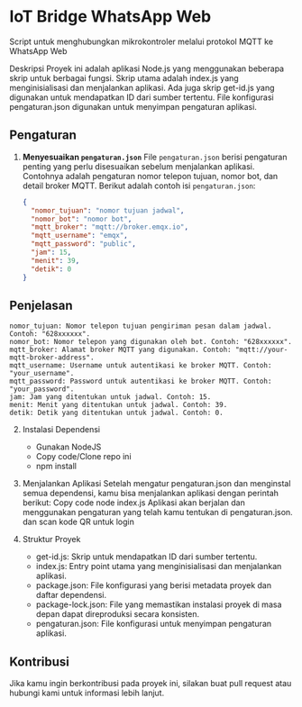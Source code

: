 # IoT Bridge WhatsApp Web

Script untuk menghubungkan mikrokontroler melalui protokol MQTT ke WhatsApp Web

Deskripsi
Proyek ini adalah aplikasi Node.js yang menggunakan beberapa skrip untuk berbagai fungsi. Skrip utama adalah index.js yang menginisialisasi dan menjalankan aplikasi. Ada juga skrip get-id.js yang digunakan untuk mendapatkan ID dari sumber tertentu. File konfigurasi pengaturan.json digunakan untuk menyimpan pengaturan aplikasi.

## Pengaturan

1. **Menyesuaikan `pengaturan.json`**
   File `pengaturan.json` berisi pengaturan penting yang perlu disesuaikan sebelum menjalankan aplikasi. Contohnya adalah pengaturan nomor telepon tujuan, nomor bot, dan detail broker MQTT. Berikut adalah contoh isi `pengaturan.json`:

   ```json
   {
     "nomor_tujuan": "nomor tujuan jadwal",
     "nomor_bot": "nomor bot",
     "mqtt_broker": "mqtt://broker.emqx.io",
     "mqtt_username": "emqx",
     "mqtt_password": "public",
     "jam": 15,
     "menit": 39,
     "detik": 0
   }
   ```

## Penjelasan

    nomor_tujuan: Nomor telepon tujuan pengiriman pesan dalam jadwal. Contoh: "628xxxxxx".
    nomor_bot: Nomor telepon yang digunakan oleh bot. Contoh: "628xxxxxx".
    mqtt_broker: Alamat broker MQTT yang digunakan. Contoh: "mqtt://your-mqtt-broker-address".
    mqtt_username: Username untuk autentikasi ke broker MQTT. Contoh: "your_username".
    mqtt_password: Password untuk autentikasi ke broker MQTT. Contoh: "your_password".
    jam: Jam yang ditentukan untuk jadwal. Contoh: 15.
    menit: Menit yang ditentukan untuk jadwal. Contoh: 39.
    detik: Detik yang ditentukan untuk jadwal. Contoh: 0.

2. Instalasi Dependensi
   - Gunakan NodeJS
   - Copy code/Clone repo ini
   - npm install
3. Menjalankan Aplikasi
   Setelah mengatur pengaturan.json dan menginstal semua dependensi, kamu bisa menjalankan aplikasi dengan perintah berikut:
   Copy code
   node index.js
   Aplikasi akan berjalan dan menggunakan pengaturan yang telah kamu tentukan di pengaturan.json.
   dan scan kode QR untuk login

4. Struktur Proyek
    - get-id.js: Skrip untuk mendapatkan ID dari sumber tertentu.
    - index.js: Entry point utama yang menginisialisasi dan menjalankan aplikasi.
    - package.json: File konfigurasi yang berisi metadata proyek dan daftar dependensi.
    - package-lock.json: File yang memastikan instalasi proyek di masa depan dapat direproduksi secara konsisten.
    - pengaturan.json: File konfigurasi untuk menyimpan pengaturan aplikasi.

## Kontribusi
Jika kamu ingin berkontribusi pada proyek ini, silakan buat pull request atau hubungi kami untuk informasi lebih lanjut.

